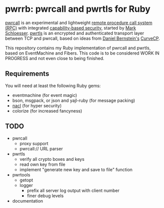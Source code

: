 pwrrb: pwrcall and pwrtls for Ruby
==================================

[pwrcall](https://github.com/rep/pwrcall) is an experimental and lightweight
[remote procedure call system (RPC)](https://en.wikipedia.org/wiki/Remote_procedure_call)
with integrated
[capability-based security](https://en.wikipedia.org/wiki/Capability-based_security),
started by [Mark Schloesser](https://github.com/rep/).
[pwrtls](https://github.com/rep/ptls) is an encrypted and authenticated transport layer
between TCP and pwrcall, based on ideas from
[Daniel Bernstein's](http://cr.yp.to/djb.html)
[CurveCP](http://curvecp.org/).

This repository contains my Ruby implementation of pwrcall and pwrtls,
based on EventMachine and Fibers. This code is to be considered
WORK IN PROGRESS and not even close to being finished.

Requirements
------------
You will need at least the following Ruby gems:
* eventmachine (for event magic)
* bson, msgpack, or json and yajl-ruby (for message packing)
* [nacl](https://github.com/mogest/nacl) (for hyper security)
* colorize (for increased fancyness)

TODO
----
* pwrcall
    * proxy support
    * pwrcall:// URL parser
* pwrtls
    * verify all crypto boxes and keys
    * read own key from file
    * implement "generate new key and save to file" function
* pwrtools
    * getopt
    * logger
        * prefix all server log output with client number
        * finer debug levels
* documentation
